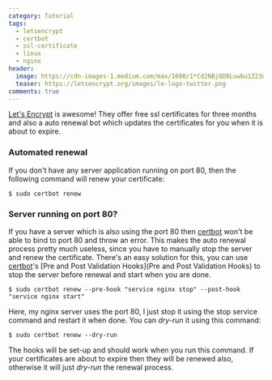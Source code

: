 ```yaml
---
category: Tutorial
tags: 
  - letsencrypt
  - certbot
  - ssl-certificate
  - linux
  - nginx
header:
  image: https://cdn-images-1.medium.com/max/1600/1*Cd2NBjQD8Luwbu1Z23n5QQ.png
  teaser: https://letsencrypt.org/images/le-logo-twitter.png
comments: true
---
```


[Let's Encrypt](https://letsencrypt.org/) is awesome! They offer free ssl certificates for three months and also a auto renewal bot which updates the certificates for you when it is about to expire.

### Automated renewal

If you don't have any server application running on port 80, then the following command will renew your certificate:
```
$ sudo certbot renew
```

### Server running on port 80?
If you have a server which is also using the port 80 then [certbot](https://certbot.eff.org/) won't be able to bind to port 80 and throw an error. This makes the auto renewal process pretty much useless, since you have to manually stop the server and renew the certificate.
There's an easy solution for this, you can use [certbot](https://certbot.eff.org/)'s [Pre and Post Validation Hooks](Pre and Post Validation Hooks) to stop the server before renewal and start when you are done.

```
$ sudo certbot renew --pre-hook "service nginx stop" --post-hook "service nginx start"
```
Here, my nginx server uses the port 80, I just stop it using the stop service command and restart it when done. 
You can *dry-run* it using this command:

```
$ sudo certbot renew --dry-run
```

The hooks will be set-up and should work when you run this command. If your certificates are about to expire then they will be renewed also, otherwise it will just *dry-run* the renewal process.